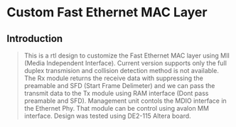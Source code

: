 # Custom Fast Ethernet MAC Layer 
## Introduction
> This is a rtl design to customize the Fast Ethernet MAC layer using MII (Media Independent Interface). Current version supports only the full duplex transmision and collision detection method is not available. The Rx module returns the receive data with suppressing the preamable and SFD (Start Frame Delimeter) and we can pass the transmit data to the Tx module using RAM interface (Dont pass preamable and SFD). Management unit contols the MDIO interface in the Ethernet Phy. That module can be control using avalon MM interface.
> Design was tested using DE2-115 Altera board.
